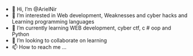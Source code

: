 - 👋 Hi, I’m @ArielNir
- 👀 I’m interested in Web development, Weaknesses and cyber hacks and Learning programming languages
- 🌱 I’m currently learning WEB development, cyber ctf, c # oop and Python
- 💞️ I’m looking to collaborate on learning
- 📫 How to reach me ...

<!---
ArielNir/ArielNir is a ✨ special ✨ repository because its `README.md` (this file) appears on your GitHub profile.
You can click the Preview link to take a look at your changes.
--->
